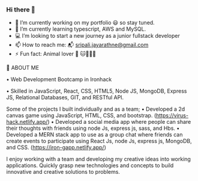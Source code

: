 ### Hi there 👋

- 🔭 I’m currently working on my portfolio :smiley: so stay tuned. 
- 🌱 I’m currently learning typescript, AWS and MySQL. 
- :computer: I’m looking to start a new journey as a junior fullstack developer 
- 📫 How to reach me: :mailbox_with_mail: sripali.jayarathne@gmail.com
- ⚡ Fun fact: Animal lover :dog: :cat::koala::tiger::bear: 


:girl: ABOUT ME

• Web Development Bootcamp in Ironhack

• Skilled in JavaScript, React, CSS, HTML5, Node JS, MongoDB, Express JS, Relational Databases, GIT, and RESTful API. 

Some of the projects I built individually and as a team; 
• Developed a 2d canvas game using JavaScript, HTML, CSS, and bootstrap. (https://virus-hack.netlify.app/)
• Developed a social media app where people can share their thoughts with friends using node Js, express js, sass, and Hbs. 
• Developed a MERN stack app to use as a group chat where friends can create events to participate using React Js, node Js, express js, MongoDB, and CSS. (https://iron-gapp.netlify.app/)


I enjoy working with a team and developing my creative ideas into working applications. Quickly grasp new technologies and concepts to build innovative and creative solutions to problems.
